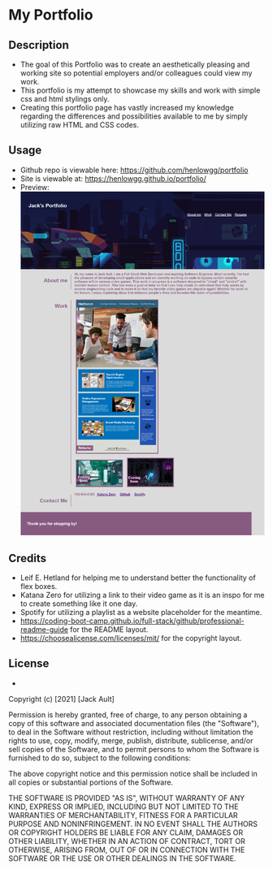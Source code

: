 # My Portfolio
## Description
- The goal of this Portfolio was to create an aesthetically pleasing and working site so potential employers and/or colleagues could view my work.
- This portfolio is my attempt to showcase my skills and work with simple css and html stylings only.
- Creating this portfolio page has vastly increased my knowledge regarding the differences and possibilities available to me by simply utilizing raw HTML and CSS codes.

## Usage
- Github repo is viewable here: https://github.com/henlowgg/portfolio
- Site is viewable at: https://henlowgg.github.io/portfolio/
- Preview: ![plot](./assets/images/portfolio-preview.png)

## Credits
- Leif E. Hetland for helping me to understand better the functionality of flex boxes.
- Katana Zero for utilizing a link to their video game as it is an inspo for me to create something like it one day.
- Spotify for utilizing a playlist as a website placeholder for the meantime.
- https://coding-boot-camp.github.io/full-stack/github/professional-readme-guide for the README layout.
- https://choosealicense.com/licenses/mit/ for the copyright layout.
## License
- 

Copyright (c) [2021] [Jack Ault]

Permission is hereby granted, free of charge, to any person obtaining a copy
of this software and associated documentation files (the "Software"), to deal in the Software without restriction, including without limitation the rights to use, copy, modify, merge, publish, distribute, sublicense, and/or sell copies of the Software, and to permit persons to whom the Software is
furnished to do so, subject to the following conditions:

The above copyright notice and this permission notice shall be included in all copies or substantial portions of the Software.

THE SOFTWARE IS PROVIDED "AS IS", WITHOUT WARRANTY OF ANY KIND, EXPRESS OR
IMPLIED, INCLUDING BUT NOT LIMITED TO THE WARRANTIES OF MERCHANTABILITY,
FITNESS FOR A PARTICULAR PURPOSE AND NONINFRINGEMENT. IN NO EVENT SHALL THE
AUTHORS OR COPYRIGHT HOLDERS BE LIABLE FOR ANY CLAIM, DAMAGES OR OTHER
LIABILITY, WHETHER IN AN ACTION OF CONTRACT, TORT OR OTHERWISE, ARISING FROM, OUT OF OR IN CONNECTION WITH THE SOFTWARE OR THE USE OR OTHER DEALINGS IN THE SOFTWARE.